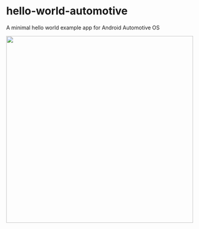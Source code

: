 # hello-world-automotive
A minimal hello world example app for Android Automotive OS

<img height="500" src="https://user-images.githubusercontent.com/36050790/169534019-4a3e1ffa-41df-4c5c-acff-12fa79b3f3e4.png">

